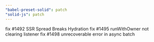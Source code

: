 ```yaml
---
"babel-preset-solid": patch
"solid-js": patch
---
```


fix #1492 SSR Spread Breaks Hydration
fix #1495 runWithOwner not clearing listener
fix #1498 unrecoverable error in async batch
